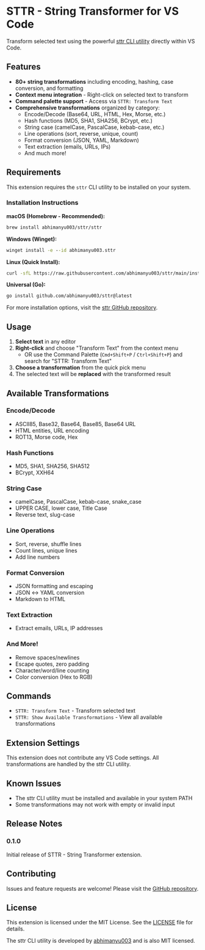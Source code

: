 # STTR - String Transformer for VS Code

Transform selected text using the powerful [sttr CLI utility](https://github.com/abhimanyu003/sttr) directly within VS Code.

## Features

- **80+ string transformations** including encoding, hashing, case conversion, and formatting
- **Context menu integration** - Right-click on selected text to transform
- **Command palette support** - Access via `STTR: Transform Text`
- **Comprehensive transformations** organized by category:
  - Encode/Decode (Base64, URL, HTML, Hex, Morse, etc.)
  - Hash functions (MD5, SHA1, SHA256, BCrypt, etc.)
  - String case (camelCase, PascalCase, kebab-case, etc.)
  - Line operations (sort, reverse, unique, count)
  - Format conversion (JSON, YAML, Markdown)
  - Text extraction (emails, URLs, IPs)
  - And much more!

## Requirements

This extension requires the `sttr` CLI utility to be installed on your system.

### Installation Instructions

**macOS (Homebrew - Recommended):**
```bash
brew install abhimanyu003/sttr/sttr
```

**Windows (Winget):**
```cmd
winget install -e --id abhimanyu003.sttr
```

**Linux (Quick Install):**
```bash
curl -sfL https://raw.githubusercontent.com/abhimanyu003/sttr/main/install.sh | sh
```

**Universal (Go):**
```bash
go install github.com/abhimanyu003/sttr@latest
```

For more installation options, visit the [sttr GitHub repository](https://github.com/abhimanyu003/sttr).

## Usage

1. **Select text** in any editor
2. **Right-click** and choose "Transform Text" from the context menu
   - OR use the Command Palette (`Cmd+Shift+P` / `Ctrl+Shift+P`) and search for "STTR: Transform Text"
3. **Choose a transformation** from the quick pick menu
4. The selected text will be **replaced** with the transformed result

## Available Transformations

### Encode/Decode
- ASCII85, Base32, Base64, Base85, Base64 URL
- HTML entities, URL encoding
- ROT13, Morse code, Hex

### Hash Functions
- MD5, SHA1, SHA256, SHA512
- BCrypt, XXH64

### String Case
- camelCase, PascalCase, kebab-case, snake_case
- UPPER CASE, lower case, Title Case
- Reverse text, slug-case

### Line Operations
- Sort, reverse, shuffle lines
- Count lines, unique lines
- Add line numbers

### Format Conversion
- JSON formatting and escaping
- JSON ↔ YAML conversion
- Markdown to HTML

### Text Extraction
- Extract emails, URLs, IP addresses

### And More!
- Remove spaces/newlines
- Escape quotes, zero padding
- Character/word/line counting
- Color conversion (Hex to RGB)

## Commands

- `STTR: Transform Text` - Transform selected text
- `STTR: Show Available Transformations` - View all available transformations

## Extension Settings

This extension does not contribute any VS Code settings. All transformations are handled by the sttr CLI utility.

## Known Issues

- The sttr CLI utility must be installed and available in your system PATH
- Some transformations may not work with empty or invalid input

## Release Notes

### 0.1.0

Initial release of STTR - String Transformer extension.

## Contributing

Issues and feature requests are welcome! Please visit the [GitHub repository](https://github.com/whisk/vscode-sttr).

## License

This extension is licensed under the MIT License. See the [LICENSE](LICENSE) file for details.

The sttr CLI utility is developed by [abhimanyu003](https://github.com/abhimanyu003/sttr) and is also MIT licensed.
